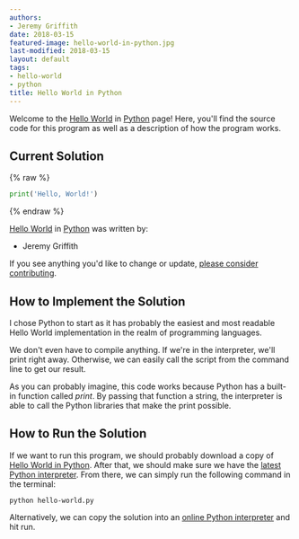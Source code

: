 ```yaml
---
authors:
- Jeremy Griffith
date: 2018-03-15
featured-image: hello-world-in-python.jpg
last-modified: 2018-03-15
layout: default
tags:
- hello-world
- python
title: Hello World in Python
---
```


Welcome to the [Hello World](https://sampleprograms.io/projects/hello-world) in [Python](https://sampleprograms.io/languages/python) page! Here, you'll find the source code for this program as well as a description of how the program works.

## Current Solution

{% raw %}

```python
print('Hello, World!')
```

{% endraw %}

[Hello World](https://sampleprograms.io/projects/hello-world) in [Python](https://sampleprograms.io/languages/python) was written by:

- Jeremy Griffith

If you see anything you'd like to change or update, [please consider contributing](https://github.com/TheRenegadeCoder/sample-programs).

## How to Implement the Solution

I chose Python to start as it has probably the easiest and most readable 
Hello World implementation in the realm of programming languages.

We don't even have to compile anything. If we're in 
the interpreter, we'll print right away. Otherwise, we can easily call the 
script from the command line to get our result.

As you can probably imagine, this code works because Python has a built-in 
function called *print*. By passing that function a string, the interpreter 
is able to call the Python libraries that make the print possible.


## How to Run the Solution

If we want to run this program, we should probably download a copy of
[Hello World in Python][1]. After that, we should make sure we have the
[latest Python interpreter][2]. From there, we can simply run the following
command in the terminal:

```console
python hello-world.py
```

Alternatively, we can copy the solution into an [online Python interpreter][3]
and hit run.

[1]: https://github.com/TheRenegadeCoder/sample-programs/blob/main/archive/p/python/hello_world.py
[2]: https://www.python.org/downloads/
[3]: https://www.online-python.com/
